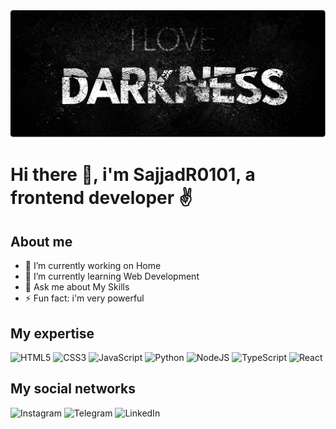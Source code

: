 <img src="https://raw.githubusercontent.com/SajjadR0101/SajjadR0101/main/Broken_Letters_Text_Effect.png" />

# Hi there 👋, i'm SajjadR0101, a frontend developer ✌️

## About me

- 🔭 I’m currently working on Home
- 🌱 I’m currently learning Web Development
- 💬 Ask me about My Skills
- ⚡ Fun fact: i'm very powerful

## My expertise

![HTML5](https://img.shields.io/badge/html5-%23E34F26.svg?style=for-the-badge&logo=html5&logoColor=white)
![CSS3](https://img.shields.io/badge/css3-%231572B6.svg?style=for-the-badge&logo=css3&logoColor=white)
![JavaScript](https://img.shields.io/badge/javascript-%23323330.svg?style=for-the-badge&logo=javascript&logoColor=%23F7DF1E)
![Python](https://img.shields.io/badge/python-3670A0?style=for-the-badge&logo=python&logoColor=ffdd54)
![NodeJS](https://img.shields.io/badge/node.js-6DA55F?style=for-the-badge&logo=node.js&logoColor=white)
![TypeScript](https://img.shields.io/badge/typescript-%23007ACC.svg?style=for-the-badge&logo=typescript&logoColor=white)
![React](https://img.shields.io/badge/react-%2320232a.svg?style=for-the-badge&logo=react&logoColor=%2361DAFB)

## My social networks

![Instagram](https://img.shields.io/badge/Instagram-%23E4405F.svg?style=for-the-badge&logo=Instagram&logoColor=white)
![Telegram](https://img.shields.io/badge/Telegram-2CA5E0?style=for-the-badge&logo=telegram&logoColor=white)
![LinkedIn](https://img.shields.io/badge/linkedin-%230077B5.svg?style=for-the-badge&logo=linkedin&logoColor=white)
